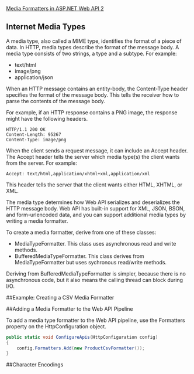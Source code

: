 ﻿[Media Formatters in ASP.NET Web API 2](http://www.asp.net/web-api/overview/formats-and-model-binding/media-formatters)  


## Internet Media Types

A media type, also called a MIME type, identifies the format of a piece of data.
 In HTTP, media types describe the format of the message body. A media type consists of two strings,
 a type and a subtype. For example:

* text/html
* image/png
* application/json

When an HTTP message contains an entity-body, the Content-Type header specifies the format of the message body. 
This tells the receiver how to parse the contents of the message body.

For example, if an HTTP response contains a PNG image, the response might have the following headers.

```
HTTP/1.1 200 OK
Content-Length: 95267
Content-Type: image/png
```

When the client sends a request message, it can include an Accept header. The Accept header tells the server which media type(s) 
the client wants from the server. For example:

```
Accept: text/html,application/xhtml+xml,application/xml
```

This header tells the server that the client wants either HTML, XHTML, or XML. 

The media type determines how Web API serializes and deserializes the HTTP message body. 
Web API has built-in support for XML, JSON, BSON, and form-urlencoded data,
 and you can support additional media types by writing a media formatter.

To create a media formatter, derive from one of these classes:

* MediaTypeFormatter. This class uses asynchronous read and write methods.
* BufferedMediaTypeFormatter. This class derives from MediaTypeFormatter but uses sychronous read/write methods.

Deriving from BufferedMediaTypeFormatter is simpler, because there is no asynchronous code,
 but it also means the calling thread can block during I/O. 
 

##Example: Creating a CSV Media Formatter


##Adding a Media Formatter to the Web API Pipeline

To add a media type formatter to the Web API pipeline, use the Formatters property on the HttpConfiguration object.

``` C#
public static void ConfigureApis(HttpConfiguration config)
{
    config.Formatters.Add(new ProductCsvFormatter()); 
}
```

##Character Encodings


